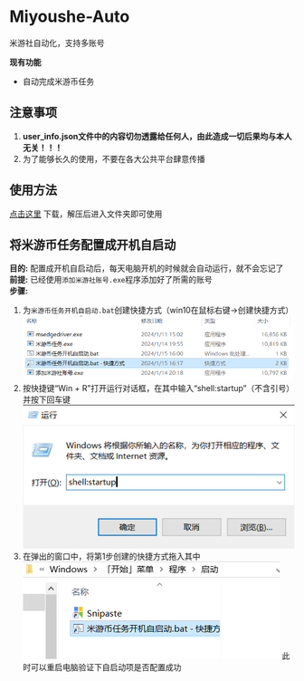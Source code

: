 # Miyoushe-Auto
米游社自动化，支持多账号

**现有功能**  
- 自动完成米游币任务 

## 注意事项
1. **user_info.json文件中的内容切勿透露给任何人，由此造成一切后果均与本人无关！！！**
2. 为了能够长久的使用，不要在各大公共平台肆意传播

## 使用方法
[点击这里](https://github.com/Yoimiya-993/Miyoushe-Auto/releases/latest) 下载，解压后进入文件夹即可使用

## 将米游币任务配置成开机自启动
**目的:** 配置成开机自启动后，每天电脑开机的时候就会自动运行，就不会忘记了  
**前提:** 已经使用`添加米游社账号.exe`程序添加好了所需的账号  
**步骤:**
1. 为`米游币任务开机自启动.bat`创建快捷方式（win10在鼠标右键->创建快捷方式）
![create-shortcut.png](docs/create-shortcut.png)
2. 按快捷键“Win + R”打开运行对话框，在其中输入“shell:startup”（不含引号）并按下回车键
![open-startup.png](docs/open-startup.png)
3. 在弹出的窗口中，将第1步创建的快捷方式拖入其中
![move-shortcut-to-startup.png](docs/move-shortcut-to-startup.png)
此时可以重启电脑验证下自启动项是否配置成功